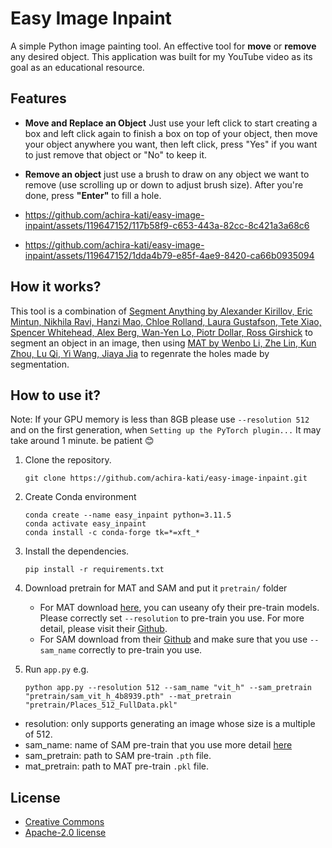 # Easy Image Inpaint
A simple Python image painting tool. An effective tool for **move** or **remove** any desired object. This application was built for my YouTube video as its goal as an educational resource.

## Features
- **Move and Replace an Object** Just use your left click to start creating a box and left click again to finish a box on top of your object, then move your object anywhere you want, then left click, press "Yes" if you want to just remove that object or "No" to keep it.
- **Remove an object** just use a brush to draw on any object we want to remove (use scrolling up or down to adjust brush size). After you're done, press **"Enter"** to fill a hole.
- https://github.com/achira-kati/easy-image-inpaint/assets/119647152/117b58f9-c653-443a-82cc-8c421a3a68c6


- https://github.com/achira-kati/easy-image-inpaint/assets/119647152/1dda4b79-e85f-4ae9-8420-ca66b0935094

## How it works?
This tool is a combination of [Segment Anything by Alexander Kirillov, Eric Mintun, Nikhila Ravi, Hanzi Mao, Chloe Rolland, Laura Gustafson, Tete Xiao, Spencer Whitehead, Alex Berg, Wan-Yen Lo, Piotr Dollar, Ross Girshick](https://ai.meta.com/research/publications/segment-anything/) to segment an object in an image, then using [MAT by Wenbo Li, Zhe Lin, Kun Zhou, Lu Qi, Yi Wang, Jiaya Jia](https://arxiv.org/abs/2203.15270) to regenrate the holes made by segmentation.


## How to use it?
Note: If your GPU memory is less than 8GB please use `--resolution 512` and on the first generation, when `Setting up the PyTorch plugin...` It may take around 1 minute. be patient :blush:
1. Clone the repository.
   ```
   git clone https://github.com/achira-kati/easy-image-inpaint.git
   ```
2. Create Conda environment
   ```
   conda create --name easy_inpaint python=3.11.5
   conda activate easy_inpaint
   conda install -c conda-forge tk=*=xft_*
   ```
4. Install the dependencies.
   ```
   pip install -r requirements.txt
   ```
4. Download pretrain for MAT and SAM and put it `pretrain/` folder
   - For MAT download [here](https://mycuhk-my.sharepoint.com/personal/1155137927_link_cuhk_edu_hk/_layouts/15/onedrive.aspx?ga=1&id=%2Fpersonal%2F1155137927%5Flink%5Fcuhk%5Fedu%5Fhk%2FDocuments%2FRelease%2FMAT%2Fmodels), you can useany ofy their pre-train models. Please correctly set `--resolution` to pre-train you use. For more detail, please visit their [Github](https://github.com/fenglinglwb/mat?tab=readme-ov-file).
   - For SAM download from their [Github](https://github.com/facebookresearch/segment-anything?tab=readme-ov-file#model-checkpoints) and make sure that you use `--sam_name` correctly to pre-train you use.

5. Run `app.py` e.g.
   ```
   python app.py --resolution 512 --sam_name "vit_h" --sam_pretrain "pretrain/sam_vit_h_4b8939.pth" --mat_pretrain "pretrain/Places_512_FullData.pkl"
   ```
- resolution: only supports generating an image whose size is a multiple of 512.
- sam_name: name of SAM pre-train that you use more detail [here](https://github.com/facebookresearch/segment-anything?tab=readme-ov-file#model-checkpoints)
- sam_pretrain: path to SAM pre-train `.pth` file.
- mat_pretrain: path to MAT pre-train `.pkl` file.


## License
- [Creative Commons](licenses/creative_commons_license.txt)
- [Apache-2.0 license](licenses/apache_license.txt)
